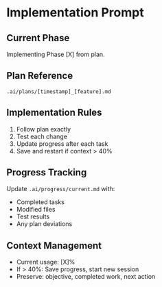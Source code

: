 # Implementation Prompt

## Current Phase
Implementing Phase [X] from plan.

## Plan Reference
`.ai/plans/[timestamp]_[feature].md`

## Implementation Rules
1. Follow plan exactly
2. Test each change
3. Update progress after each task
4. Save and restart if context > 40%

## Progress Tracking
Update `.ai/progress/current.md` with:
- Completed tasks
- Modified files  
- Test results
- Any plan deviations

## Context Management
- Current usage: [X]%
- If > 40%: Save progress, start new session
- Preserve: objective, completed work, next action
